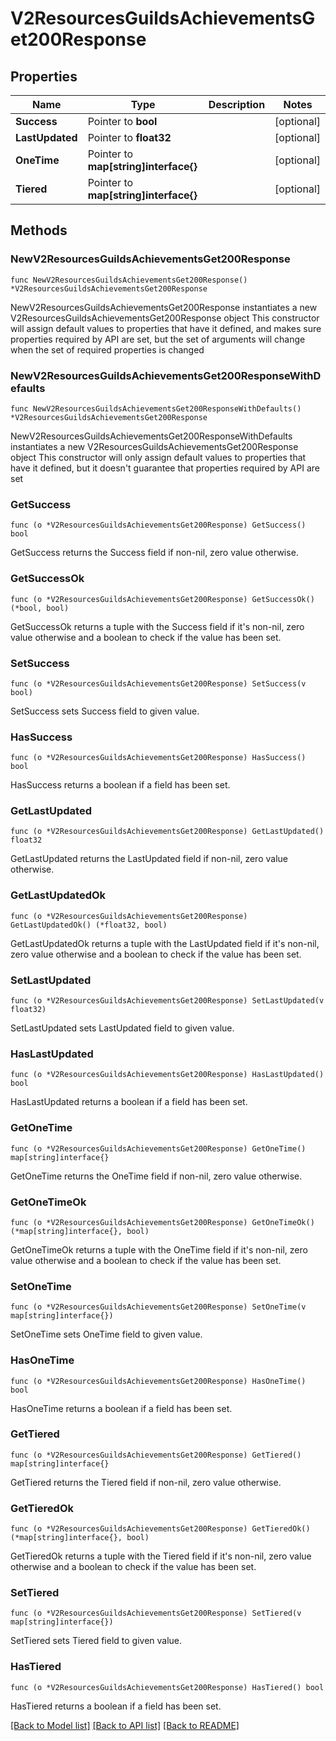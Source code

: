 # V2ResourcesGuildsAchievementsGet200Response

## Properties

Name | Type | Description | Notes
------------ | ------------- | ------------- | -------------
**Success** | Pointer to **bool** |  | [optional] 
**LastUpdated** | Pointer to **float32** |  | [optional] 
**OneTime** | Pointer to **map[string]interface{}** |  | [optional] 
**Tiered** | Pointer to **map[string]interface{}** |  | [optional] 

## Methods

### NewV2ResourcesGuildsAchievementsGet200Response

`func NewV2ResourcesGuildsAchievementsGet200Response() *V2ResourcesGuildsAchievementsGet200Response`

NewV2ResourcesGuildsAchievementsGet200Response instantiates a new V2ResourcesGuildsAchievementsGet200Response object
This constructor will assign default values to properties that have it defined,
and makes sure properties required by API are set, but the set of arguments
will change when the set of required properties is changed

### NewV2ResourcesGuildsAchievementsGet200ResponseWithDefaults

`func NewV2ResourcesGuildsAchievementsGet200ResponseWithDefaults() *V2ResourcesGuildsAchievementsGet200Response`

NewV2ResourcesGuildsAchievementsGet200ResponseWithDefaults instantiates a new V2ResourcesGuildsAchievementsGet200Response object
This constructor will only assign default values to properties that have it defined,
but it doesn't guarantee that properties required by API are set

### GetSuccess

`func (o *V2ResourcesGuildsAchievementsGet200Response) GetSuccess() bool`

GetSuccess returns the Success field if non-nil, zero value otherwise.

### GetSuccessOk

`func (o *V2ResourcesGuildsAchievementsGet200Response) GetSuccessOk() (*bool, bool)`

GetSuccessOk returns a tuple with the Success field if it's non-nil, zero value otherwise
and a boolean to check if the value has been set.

### SetSuccess

`func (o *V2ResourcesGuildsAchievementsGet200Response) SetSuccess(v bool)`

SetSuccess sets Success field to given value.

### HasSuccess

`func (o *V2ResourcesGuildsAchievementsGet200Response) HasSuccess() bool`

HasSuccess returns a boolean if a field has been set.

### GetLastUpdated

`func (o *V2ResourcesGuildsAchievementsGet200Response) GetLastUpdated() float32`

GetLastUpdated returns the LastUpdated field if non-nil, zero value otherwise.

### GetLastUpdatedOk

`func (o *V2ResourcesGuildsAchievementsGet200Response) GetLastUpdatedOk() (*float32, bool)`

GetLastUpdatedOk returns a tuple with the LastUpdated field if it's non-nil, zero value otherwise
and a boolean to check if the value has been set.

### SetLastUpdated

`func (o *V2ResourcesGuildsAchievementsGet200Response) SetLastUpdated(v float32)`

SetLastUpdated sets LastUpdated field to given value.

### HasLastUpdated

`func (o *V2ResourcesGuildsAchievementsGet200Response) HasLastUpdated() bool`

HasLastUpdated returns a boolean if a field has been set.

### GetOneTime

`func (o *V2ResourcesGuildsAchievementsGet200Response) GetOneTime() map[string]interface{}`

GetOneTime returns the OneTime field if non-nil, zero value otherwise.

### GetOneTimeOk

`func (o *V2ResourcesGuildsAchievementsGet200Response) GetOneTimeOk() (*map[string]interface{}, bool)`

GetOneTimeOk returns a tuple with the OneTime field if it's non-nil, zero value otherwise
and a boolean to check if the value has been set.

### SetOneTime

`func (o *V2ResourcesGuildsAchievementsGet200Response) SetOneTime(v map[string]interface{})`

SetOneTime sets OneTime field to given value.

### HasOneTime

`func (o *V2ResourcesGuildsAchievementsGet200Response) HasOneTime() bool`

HasOneTime returns a boolean if a field has been set.

### GetTiered

`func (o *V2ResourcesGuildsAchievementsGet200Response) GetTiered() map[string]interface{}`

GetTiered returns the Tiered field if non-nil, zero value otherwise.

### GetTieredOk

`func (o *V2ResourcesGuildsAchievementsGet200Response) GetTieredOk() (*map[string]interface{}, bool)`

GetTieredOk returns a tuple with the Tiered field if it's non-nil, zero value otherwise
and a boolean to check if the value has been set.

### SetTiered

`func (o *V2ResourcesGuildsAchievementsGet200Response) SetTiered(v map[string]interface{})`

SetTiered sets Tiered field to given value.

### HasTiered

`func (o *V2ResourcesGuildsAchievementsGet200Response) HasTiered() bool`

HasTiered returns a boolean if a field has been set.


[[Back to Model list]](../README.md#documentation-for-models) [[Back to API list]](../README.md#documentation-for-api-endpoints) [[Back to README]](../README.md)


